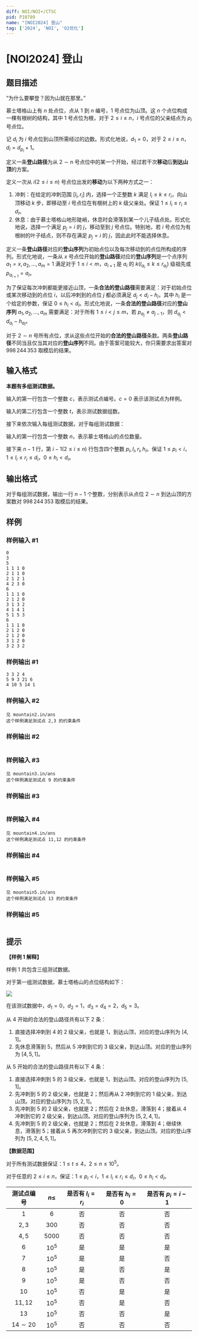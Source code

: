```yaml
---
diff: NOI/NOI+/CTSC
pid: P10789
name: "[NOI2024] 登山"
tag: ['2024', 'NOI', 'O2优化']
---
```

# [NOI2024] 登山
## 题目描述

“为什么要攀登？因为山就在那里。”

慕士塔格山上有 $n$ 处点位，点从 $1$ 到 $n$ 编号，$1$ 号点位为山顶。这 $n$ 个点位构成一棵有根树的结构，其中 $1$ 号点位为根，对于 $2\leq i\leq n$，$i$ 号点位的父亲结点为 $p_i$ 号点位。

记 $d_i$ 为 $i$ 号点位到山顶所需经过的边数。形式化地说，$d_1=0$，对于 $2\leq i\leq n$，$d_i=d_{p_i}+1$。

定义一条**登山路径**为从 $2\sim n$ 号点位中的某一个开始，经过若干次**移动**后**到达山顶**的方案。

定义一次从 $i(2\leq i\leq n)$ 号点位出发的**移动**为以下两种方式之一：
1. 冲刺：在给定的冲刺范围 $[l_i,r_i]$ 内，选择一个正整数 $k$ 满足 $l_i\leq k\leq r_i$，向山顶移动 $k$ 步，即移动至 $i$ 号点位在有根树上的 $k$ 级父亲处。保证 $1\leq l_i\leq r_i\leq d_i$。
2. 休息：由于慕士塔格山地形陡峭，休息时会滑落到某一个儿子结点处。形式化地说，选择一个满足 $p_j=i$ 的 $j$，移动至到 $j$ 号点位。特别地，若 $i$ 号点位为有根树的叶子结点，则不存在满足 $p_j=i$ 的 $j$，因此此时不能选择休息。

定义一条**登山路径**对应的**登山序列**为初始点位以及每次移动到的点位所构成的序列。形式化地说，一条从 $x$ 号点位开始的**登山路径**对应的****登山序列****是一个点序列 $a_1=x,a_2,\dots,a_m=1$ 满足对于 $1\leq i<m$，$a_{i+1}$ 是 $a_i$ 的 $k(l_{a_i}\leq k\leq r_{a_i})$ 级祖先或 $p_{a_{i+1}}=a_i$。

为了保证每次冲刺都能更接近山顶，一条**合法的登山路径**需要满足：对于初始点位或某次移动到的点位 $i$，以后冲刺到的点位 $j$ 都必须满足 $d_j<d_i-h_i$，其中 $h_i$ 是一个给定的参数，保证 $0\leq h_i<d_i$。形式化地说，一条**合法的登山路径**对应的**登山序列** $a_1,a_2,\dots,a_m$ 需要满足：对于所有 $1\leq i<j\leq m$，若 $p_{a_j} \neq a_{j-1}$，则 $d_{a_j}<d_{a_i}-h_{a_i}$。

对于 $2\sim n$ 号所有点位，求从这些点位开始的**合法的登山路径**条数。两条**登山路径**不同当且仅当其对应的**登山序列**不同。由于答案可能较大，你只需要求出答案对 $998\,244\,353$ 取模后的结果。
## 输入格式

**本题有多组测试数据。**

输入的第一行包含一个整数 $c$，表示测试点编号。$c=0$ 表示该测试点为样例。

输入的第二行包含一个整数 $t$，表示测试数据组数。

接下来依次输入每组测试数据，对于每组测试数据：

输入的第一行包含一个整数 $n$，表示慕士塔格山的点位数量。

接下来 $n-1$ 行，第 $i-1(2\leq i\leq n)$ 行包含四个整数 $p_i,l_i,r_i,h_i$。保证 $1\leq p_i<i$，$1\leq l_i\leq r_i\leq d_i$，$0\leq h_i<d_i$。
## 输出格式

对于每组测试数据，输出一行 $n-1$ 个整数，分别表示从点位 $2\sim n$ 到达山顶的方案数对 $998\,244\,353$ 取模后的结果。
## 样例

### 样例输入 #1
```
0
3
5
1 1 1 0
2 1 1 0
2 1 2 1
4 2 3 0
6
1 1 1 0
2 1 2 0
3 1 3 2
4 1 4 1
5 1 5 3
6
1 1 1 0
2 1 2 0
2 1 2 0
3 1 2 0
3 2 3 2
```
### 样例输出 #1
```
3 3 2 4
5 9 3 21 6
4 10 5 14 1
```
### 样例输入 #2
```
见 mountain2.in/ans
这个样例满足测试点 2,3 的约束条件
```
### 样例输出 #2
```

```
### 样例输入 #3
```
见 mountain3.in/ans
这个样例满足测试点 9 的约束条件
```
### 样例输出 #3
```

```
### 样例输入 #4
```
见 mountain4.in/ans
这个样例满足测试点 11,12 的约束条件
```
### 样例输出 #4
```

```
### 样例输入 #5
```
见 mountain5.in/ans
这个样例满足测试点 13 的约束条件
```
### 样例输出 #5
```

```
## 提示

**【样例 1 解释】**

样例 $1$ 共包含三组测试数据。

对于第一组测试数据，慕士塔格山的点位结构如下：

![](https://cdn.luogu.com.cn/upload/image_hosting/8e2srlpm.png)

在该测试数据中，$d_1=0$，$d_2=1$，$d_3=d_4=2$，$d_5=3$。

从 $4$ 开始的合法的登山路径共有以下 $2$ 条：
1. 直接选择冲刺到 $4$ 的 $2$ 级父亲，也就是 $1$，到达山顶，对应的登山序列为 $[4,1]$。
2. 先休息滑落到 $5$，然后从 $5$ 冲刺到它的 $3$ 级父亲，到达山顶。对应的登山序列为 $[4,5,1]$。

从 $5$ 开始的合法的登山路径共有以下 $4$ 条：
1. 直接选择冲刺到 $5$ 的 $3$ 级父亲，也就是 $1$，到达山顶。对应的登山序列为 $[5,1]$。
2. 先冲刺到 $5$ 的 $2$ 级父亲，也就是 $2$；然后再从 $2$ 冲刺到它的 $1$ 级父亲，到达山顶。对应的登山序列为 $[5,2,1]$。
3. 先冲刺到 $5$ 的 $2$ 级父亲，也就是 $2$；然后在 $2$ 处休息，滑落到 $4$；接着从 $4$ 冲刺到它的 $2$ 级父亲，到达山顶。对应的登山序列为 $[5,2,4,1]$。
4. 先冲刺到 $5$ 的 $2$ 级父亲，也就是 $2$；然后在 $2$ 处休息，滑落到 $4$；继续休息，滑落到 $5$；接着从 $5$ 再次冲刺到它的 $3$ 级父亲，到达山顶。对应的登山序列为 $[5,2,4,5,1]$。

**【数据范围】**

对于所有测试数据保证：$1\leq t\leq 4$，$2\leq n\leq 10^5$。

对于任意的 $2\leq i\leq n$，保证：$1\leq p_i<i$，$1\leq l_i\leq r_i\leq d_i$，$0\leq h_i<d_i$。

| 测试点编号 | $n\leq$ | 是否有 $l_i=r_i$ | 是否有 $h_i=0$ | 是否有 $p_i=i-1$ |
| :----------: | :----------: | :----------: | :----------: | :----------: |
| $1$ | $6$ | 否 | 否 | 否 |
| $2,3$ | $300$ | 否 | 否 | 否 |
| $4,5$ | $5000$ | 否 | 否 | 否 |
| $6$ | $10^5$ | 是 | 是 | 是 |
| $7$ | $10^5$ | 是 | 是 | 否 |
| $8$ | $10^5$ | 是 | 否 | 是 |
| $9$ | $10^5$ | 是 | 否 | 否 |
| $10$ | $10^5$ | 否 | 是 | 是 |
| $11,12$ | $10^5$ | 否 | 是 | 否 |
| $13$ | $10^5$ | 否 | 否 | 是 |
| $14\sim 20$ | $10^5$ | 否 | 否 | 否 |

